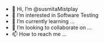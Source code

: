 - 👋 Hi, I’m @susmitaMistplay
- 👀 I’m interested in Software Testing
- 🌱 I’m currently learning ...
- 💞️ I’m looking to collaborate on ...
- 📫 How to reach me ...

<!---
susmitaMistplay/susmitaMistplay is a ✨ special ✨ repository because its `README.md` (this file) appears on your GitHub profile.
You can click the Preview link to take a look at your changes.
--->
